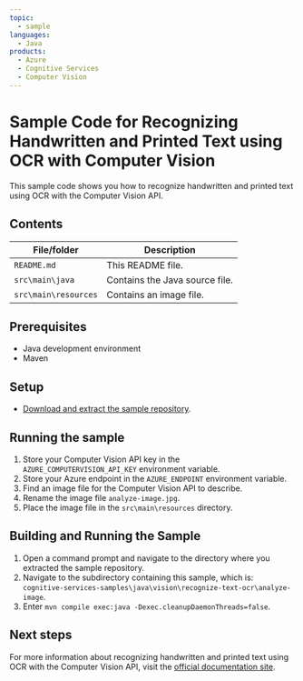 ```yaml
---
topic:
  - sample
languages:
  - Java
products:
  - Azure
  - Cognitive Services
  - Computer Vision
---
```


# Sample Code for Recognizing Handwritten and Printed Text using OCR with Computer Vision

This sample code shows you how to recognize handwritten and printed text using OCR with the Computer Vision API.

## Contents

| File/folder | Description |
|-------------|-------------|
| `README.md`            | This README file. |
| `src\main\java` | Contains the Java source file. |
| `src\main\resources` | Contains an image file. |

## Prerequisites

- Java development environment
- Maven

## Setup

- [Download and extract the sample repository](https://github.com/LukeBayler/cognitive-services-samples/archive/master.zip).

## Running the sample

1. Store your Computer Vision API key in the `AZURE_COMPUTERVISION_API_KEY` environment variable.
2. Store your Azure endpoint in the `AZURE_ENDPOINT` environment variable.
3. Find an image file for the Computer Vision API to describe.
4. Rename the image file `analyze-image.jpg`.
5. Place the image file in the `src\main\resources` directory.

## Building and Running the Sample

1. Open a command prompt and navigate to the directory where you extracted the sample repository.
2. Navigate to the subdirectory containing this sample, which is: `cognitive-services-samples\java\vision\recognize-text-ocr\analyze-image`.
2. Enter `mvn compile exec:java -Dexec.cleanupDaemonThreads=false`.

## Next steps

For more information about recognizing handwritten and printed text using OCR with the Computer Vision API, visit the [official documentation site](https://docs.microsoft.com/en-us/azure/cognitive-services/computer-vision/concept-recognizing-text#ocr-optical-character-recognition-api).
